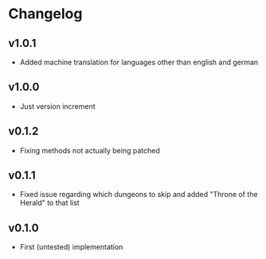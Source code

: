 # Changelog

## v1.0.1
* Added machine translation for languages other than english and german

## v1.0.0
* Just version increment

## v0.1.2
* Fixing methods not actually being patched

## v0.1.1
* Fixed issue regarding which dungeons to skip and added "Throne of the Herald" to that list

## v0.1.0
* First (untested) implementation
